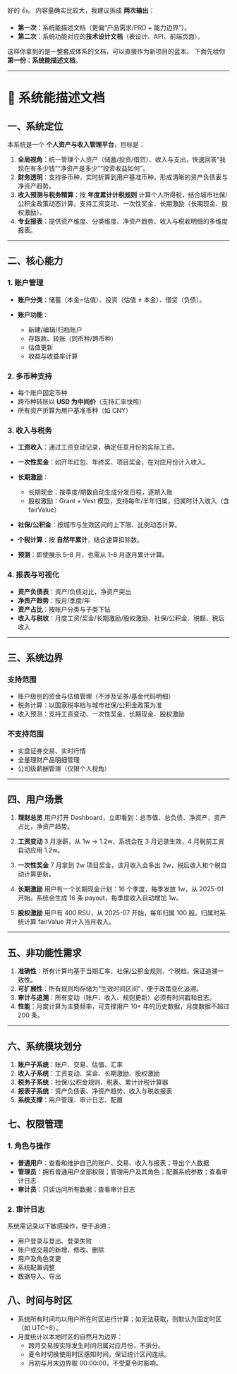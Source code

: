 好的 👍。
内容量确实比较大，我建议拆成 **两次输出**：

- **第一次**：系统能描述文档（更偏“产品需求/PRD + 能力边界”）。
- **第二次**：系统功能对应的**技术设计文档**（表设计、API、前端页面）。

这样你拿到的是一整套成体系的文档，可以直接作为新项目的蓝本。
下面先给你 **第一份：系统能描述文档**。

---

# 📘 系统能描述文档

## 一、系统定位

本系统是一个 **个人资产与收入管理平台**，目标是：

1. **全局视角**：统一管理个人资产（储蓄/投资/借贷）、收入与支出，快速回答“我现在有多少钱”“净资产是多少”“投资收益如何”。
2. **财务透明**：支持多币种，实时折算到用户基准币种，形成清晰的资产负债表与净资产趋势。
3. **收入预测与税务精算**：按 **年度累计计税规则** 计算个人所得税，结合城市社保/公积金政策动态计算。支持工资变动、一次性奖金、长期激励（长期现金、股权激励）。
4. **专业报表**：提供资产维度、分类维度、净资产趋势、收入与税收明细的多维度报表。

---

## 二、核心能力

### 1. 账户管理

- **账户分类**：储蓄（本金=估值）、投资（估值 ≠ 本金）、借贷（负债）。
- **账户功能**：

  - 新建/编辑/归档账户
  - 存取款、转账（同币种/跨币种）
  - 估值更新
  - 收益与收益率计算

### 2. 多币种支持

- 每个账户固定币种
- 跨币种转账以 **USD 为中间价**（支持汇率快照）
- 所有资产折算为用户基准币种（如 CNY）

### 3. 收入与税务

- **工资收入**：通过工资变动记录，确定任意月份的实际工资。
- **一次性奖金**：如开年红包、年终奖、项目奖金，在对应月份计入收入。
- **长期激励**：

  - 长期现金：按季度/期数自动生成分发日程，逐期入账
  - 股权激励：Grant + Vest 模型，支持每年/半年归属，归属时计入收入（含 fairValue）

- **社保/公积金**：按城市与生效区间的上下限、比例动态计算。
- **个税计算**：按 **自然年累计**，结合速算扣除数。
- **预测**：即使展示 5–8 月，也需从 1–8 月逐月累计计算。

### 4. 报表与可视化

- **资产负债表**：资产/负债对比，净资产突出
- **净资产趋势**：按月/季度/年
- **资产占比**：按账户分类与子类下钻
- **收入与税收**：月度工资/奖金/长期激励/股权激励、社保/公积金、税额、税后收入

---

## 三、系统边界

### 支持范围

- 账户级别的资金与估值管理（不涉及证券/基金代码明细）
- 税务计算：以国家税率档与城市社保/公积金政策为准
- 收入预测：支持工资变动、一次性奖金、长期现金、股权激励

### 不支持范围

- 实盘证券交易、实时行情
- 全量理财产品明细管理
- 公司级薪酬管理（仅限个人视角）

---

## 四、用户场景

1. **理财总览**
   用户打开 Dashboard，立即看到：总市值、总负债、净资产，资产占比，净资产趋势。

2. **工资变动**
   3 月涨薪，从 1w → 1.2w，系统会在 3 月记录生效，4 月税前工资自动应用 1.2w。

3. **一次性奖金**
   7 月拿到 2w 项目奖金，该月收入会多出 2w，税后收入和个税自动计算更新。

4. **长期激励**
   用户有一个长期现金计划：16 个季度，每季发放 1w，从 2025-01 开始。系统会生成 16 条 payout，每季度收入自动增加 1w。

5. **股权激励**
   用户有 400 RSU，从 2025-07 开始，每年归属 100 股。归属时系统计算 fairValue 并计入当月收入。

---

## 五、非功能性需求

1. **准确性**：所有计算均基于当期汇率、社保/公积金规则、个税档，保证追溯一致性。
2. **可扩展性**：所有规则均存储为“生效时间区间”，便于政策变化追溯。
3. **审计与追溯**：所有变动（账户、收入、规则更新）必须有时间戳和日志。
4. **性能**：月度计算为主要频率，可支撑用户 10+ 年的历史数据，月度数据不超过 200 条。

---

## 六、系统模块划分

1. **账户子系统**：账户、交易、估值、汇率
2. **收入子系统**：工资变动、奖金、长期激励、股权激励
3. **税务子系统**：社保/公积金规则、税表、累计计税计算器
4. **报表子系统**：资产负债表、净资产趋势、收入与税收报表
5. **系统支撑**：用户管理、审计日志、配置


## 七、权限管理

### 1. 角色与操作

- **普通用户**：查看和维护自己的账户、交易、收入与报表；导出个人数据
- **管理员**：拥有普通用户全部权限；管理用户及其角色；配置系统参数；查看审计日志
- **审计员**：只读访问所有数据；查看审计日志

### 2. 审计日志

系统需记录以下敏感操作，便于追溯：

- 用户登录与登出、登录失败
- 账户或交易的新增、修改、删除
- 用户及角色变更
- 系统配置调整
- 数据导入、导出

## 八、时间与时区

- 系统所有时间均以用户所在时区进行计算；如无法获取，则默认为固定时区（如 UTC+8）。
- 月度统计以本地时区的自然月为边界：
  - 跨月交易按实际发生时间归属对应月份，不拆分。
  - 夏令时切换使用时区感知时间，保证统计区间连续。
  - 月初与月末边界取 00:00:00，不受夏令时影响。
